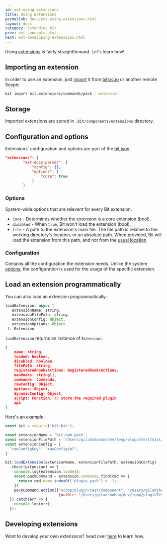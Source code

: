 ```yaml
---
id: ext-using-extensions
title: Using Extensions
permalink: docs/ext-using-extensions.html
layout: docs
category: Extending Bit
prev: ext-concepts.html
next: ext-developing-extensions.html
---
```


Using [extensions](/docs/ext-concepts.html) is fairly straightforward. Let's learn how!

## Importing an extension

In order to use an extension, just [import](/docs/cli-import.html#import-an-extension) it from [bitsrc.io](https://bitsrc.io/) or another remote Scope:

```bash
bit import bit.extensions/commands/pack --extension
```

## Storage

Imported extensions are stored in `.bit/components/extensions` directory.

## Configuration and options

Extensions' configuration and options are part of the [bit.json](/docs/conf-bit-json.html#extensions--object).

```json
"extensions": {
        "ext-docs-parser": {
            "config": {},
            "options": {
                "core": true
            }
        }
```

### Options

System-wide options that are relevant for every Bit extension.

* `core` - Determines whether the extension is a core extension (bool).
* `disabled` - When `true`, Bit won't load the extension (bool).
* `file` - A path to the extension's main file. The file path is relative to the working directory's location, or an absolute path. When provided, Bit will load the extension from this path, and not from the [usual location](#storage).

### Configuration

Contains all the configuration the extension needs. Unlike the system [options](#options), the configuration is used for the usage of the specific extension.

## Load an extension programmatically

You can also load an extension programmatically:

```js
loadExtension: async (
   extensionName: string,
   extensionFilePath: string,
   extensionConfig: Object,
   extensionOptions: Object
 ): Extension
```

`loadExtension` returns an instance of `Extension`:

```json
{
    name: string,
    loaded: boolean,
    disabled: boolean,
    filePath: string,
    registeredHooksActions: RegisteredHooksActions,
    newHooks: string[],
    commands: Commands,
    rawConfig: Object,
    options: Object,
    dynamicConfig: Object,
    script: Function, // Store the required plugin
    api
}
```

Here's an example:

```js
const bit = require('bit-bin');

const extensionName = 'bit-npm-pack';
const extensionFilePath = '/Users/giladshoham/dev/temp/pluginTest/dist/bit-pack';
const extensionConfig = {
  "rawConfigKey": "rawConfigVal",
}

bit.loadExtension(extensionName, extensionFilePath, extensionConfig)
  .then((extension) => {
    console.log(extension.loaded);
    const packCommand = extension.commands.find(cmd => {
      return cmd.name.indexOf('plugin-pack') > -1;
    })
    packCommand.action(["scoop/plugin-test/component", "/Users/giladshoham/dev/temp/pluginTest/scoop"], 
                        {outDir: "/Users/giladshoham/dev/temp/pluginTest"})
  }).catch(err => {
    console.log(err);
  });
```

## Developing extensions
Want to develop your own extensions? head over [here](/docs/ext-developing-extensions.html) to learn how.